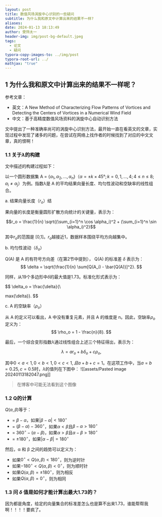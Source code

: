 ```yaml
---
layout: post
title: 数值风场涡旋中心识别的一些疑问
subtitle: 为什么我和原文中计算出来的结果不一样?
aliases: 
date: 2024-01-13 18:13:49
author: 雯饰太一
header-img: img/post-bg-default.jpeg
tags:
  - 论文
  - 疑问
typora-copy-images-to: ../img/post
typora-root-url: ../
mathjax: "true"
---
```

## 1 为什么我和原文中计算出来的结果不一样呢？
参考文章：
- 英文：A New Method of Characterizing Flow Patterns of Vortices and Detecting the Centers of Vortices in a Numerical Wind Field
- 中文：基于高精度数值风场资料的涡旋中心自动识别方法

文中提出了一种准确率尚可的涡旋中心识别方法，最开始一直在看英文的文章，实现过程中发现了诸多的问题，在尝试在网络上找作者的时候找到了对应的中文文章，真的恨啊！

### 1.1 关于$\lambda$的构建
文中描述的构建过程如下：

以一个圆形数据集 A = {$\alpha_1, \alpha_2, ..., \alpha_n$}（$\alpha = \pm k \times 45°; k = 0, 1, ..., 4; 4 \leq n \leq 8; \alpha_i \neq \alpha_j$）为例。指数$\lambda$是 A 的平均结果向量长度、均匀性波动和空缺率的线性组合。

a. 结果向量长度（$r_o$）结

果向量的长度是衡量圆形扩散方向统计的关键量，表示为：

$$r_o = \frac{1}{n} \sqrt{(\sum_{i=1}^n \cos \alpha_i)^2 + (\sum_{i=1}^n \sin \alpha_i)^2}$$

其中$r_o$的范围是 [0,1]。$r_o$越接近1，数据样本围绕平均方向越集中。

b. 均匀性波动（$\delta_o$）

Q(A) 是 A 的有符号方向差（在第2节中提到）， Q(A) 的标准差 $\delta$ 表示为：
$$
\delta = \sqrt{\frac{1}{n} \sum[Q(A_i) - \bar{Q(A)}]^2}.
$$

同样，从19个多边形中$\delta$的最大值是1.73。标准化形式表示为：

$$
\delta_o = \frac{\delta}{\

max\{\delta\}}.
$$

c. A 的空缺率（$\rho_o$）

从 A 的定义可以看出，A 中没有重复元素，并且 A 的维度是 n。因此，空缺率$\rho_o$定义为：
$$
\rho_o = 1 - \frac{n}{8}.
$$

最后，一个综合变形指数$\lambda$通过线性组合上述三个特征得出，表示为：

$$
\lambda = a r_o + b \delta_o + c \rho_o,
$$

其中$0 < a < 1, 0 < b < 1, 0 < c < 1, 且 a + b + c = 1$。在这项工作中，当$a = b = 0.25, c = 0.5$时，$\lambda$的值列在下图中：
![[assets/Pasted image 20240113182047.png]]

> 在博客中可能无法看到这个图像

### 1.2 Q的计算
$Q(\alpha, \beta)$等于：

- = $\beta - \alpha$，如果$|\beta - \alpha| < 180^\circ$
- = $(\beta - \alpha) - 360^\circ$，如果$\alpha < \beta$且$\beta - \alpha > 180^\circ$
- = $360^\circ - (\alpha - \beta)$，如果$\alpha > \beta$且$\alpha - \beta > 180^\circ$
- = $\pm180^\circ$，如果$|\alpha - \beta| = 180^\circ$

然后，α 和 β 之间的趋势可以定义为：

- 如果$0^\circ < Q(\alpha, \beta) < 180^\circ$，则为逆时针
- 如果$-180^\circ < Q(\alpha, \beta) < 0^\circ$，则为顺时针
- 如果$Q(\alpha, \beta) = \pm180^\circ$，则为相反
- 如果$Q(\alpha, \beta) = 0^\circ$，则为相同

### 1.3 问 $\delta$ 值是如何才能计算出最大1.73的？
因为都是角度，给定的向量集合的标准差怎么也是算不出来1.73，谁能帮帮我啊！！！！要疯了。
